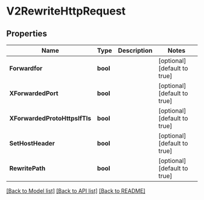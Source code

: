 # V2RewriteHttpRequest

## Properties
Name | Type | Description | Notes
------------ | ------------- | ------------- | -------------
**Forwardfor** | **bool** |  | [optional] [default to true]
**XForwardedPort** | **bool** |  | [optional] [default to true]
**XForwardedProtoHttpsIfTls** | **bool** |  | [optional] [default to true]
**SetHostHeader** | **bool** |  | [optional] [default to true]
**RewritePath** | **bool** |  | [optional] [default to true]

[[Back to Model list]](../README.md#documentation-for-models) [[Back to API list]](../README.md#documentation-for-api-endpoints) [[Back to README]](../README.md)


